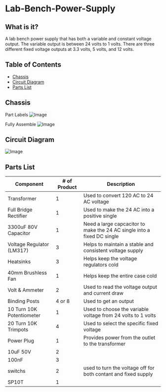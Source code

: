 # Lab-Bench-Power-Supply

## What is it?
A lab bench power supply that has both a variable and constant voltage output. The variable output is between 24 volts to 1 volts. There are three different fixed voltage outputs at 3.3 volts, 5 volts, and 12 volts. 

## Table of Contents

- [Chassis](#chassis)
- [Circuit Diagram](#circuit-diagram)
- [Parts List](#parts-list)

## Chassis

Part Labels 
![Image](https://github.com/user-attachments/assets/2ab2d942-4c63-4bbf-a29e-2c8f60b880a3)

Fully Assemble 
![Image](https://github.com/user-attachments/assets/76dd0ce3-775c-4afb-b1f3-6f0e68f42456)

## Circuit Diagram

![Image](https://github.com/user-attachments/assets/4cb12bfb-2116-418a-bb56-2f9d4adec1fe)

## Parts List

| Component                               | # of Product | Description                                                              |
|-----------------------------------------|--------------|--------------------------------------------------------------------------|
| Transformer                             | 1            | Used to convert 120 AC to 24 AC voltage                                  |
| Full Bridge Rectifier                   | 1            | Used to make the 24 AC into a positive single                            |
| 3300uF 80V Capacitor                    | 1            | Need a large capcacitor to make the 24 AC single into a fixed DC single  |
| Voltage Regulator (LM317)               | 3            | Helps to maintain a stable and consistent voltage supply                 |
| Heatsinks                               | 3            | Helps keep the voltage regulators cold                                   |
| 40mm Brushless Fan                      | 1            | Helps keep the entire case cold                                          |
| Volt & Ammeter                          | 2            | Used to read the voltage output and current draw                         |
| Binding Posts                           | 4 or 8       | Used to get an output                                                    |
| 10 Turn 10K Potentiometer               | 1            | Used to choose the variable voltage from 24 volts to 1 volts             |
| 20 Turn 10K Trimpots                    | 4            | Used to select the specific fixed voltage                                |
| Power Plug                              | 1            | Provides power from the outlet to the transformer                        |
| 10uF 50V                                | 2            |                                                                          |
| 100nF                                   | 3            |                                                                          |
| switchs                                 | 2            | used to turn the voltage off for both contant and fixed supply           |
| SP10T                                   | 1            |                                                                          |





